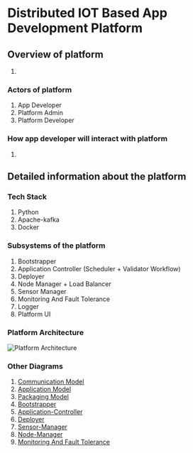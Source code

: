 # Distributed IOT Based App Development Platform


## Overview of platform
1. 


### Actors of platform
1. App Developer
2. Platform Admin
3. Platform Developer


### How app developer will interact with platform 
1. 


## Detailed information about the platform

### Tech Stack 
1. Python
2. Apache-kafka
3. Docker


### Subsystems of the platform
1. Bootstrapper
2. Application Controller (Scheduler + Validator Workflow)
3. Deployer
4. Node Manager + Load Balancer
5. Sensor Manager
6. Monitoring And Fault Tolerance
7. Logger
8. Platform UI


### Platform Architecture

![Platform Architecture](https://github.com/js141199/IOT-Platform/blob/main/Diagrams/Platform-Architecture.png)  


### Other Diagrams
1. [Communication Model]
2. [Application Model]
3. [Packaging Model]
4. [Bootstrapper]
5. [Application-Controller]
6. [Deployer]
7. [Sensor-Manager]
8. [Node-Manager]
9. [Monitoring And Fault Tolerance]

[Communication Model]: https://github.com/js141199/IOT-Platform/blob/main/Diagrams/Communication-Model.pdf
[Application Model]: https://github.com/js141199/IOT-Platform/blob/main/Diagrams/Application-Model.pdf
[Packaging Model]: https://github.com/js141199/IOT-Platform/blob/main/Diagrams/Packaging-Model.pdf
[Bootstrapper]: https://github.com/js141199/IOT-Platform/blob/main/Bootstrapper/Bootstrapper.drawio.png
[Application-Controller]: https://github.com/js141199/IOT-Platform/blob/main/Diagrams/Application-Controller.pdf
[Deployer]: https://github.com/js141199/IOT-Platform/blob/main/platform--deployer/Deployer_Sub_System.drawio.png
[Sensor-Manager]: https://github.com/js141199/IOT-Platform/blob/main/Diagrams/Sensor-Manager.pdf
[Node-Manager]: https://github.com/js141199/IOT-Platform/blob/main/Diagrams/Node-Manager.pdf
[Monitoring And Fault Tolerance]: https://github.com/js141199/IOT-Platform/blob/main/Diagrams/Monitoring%20And%20Fault-Tolerance.pdf
